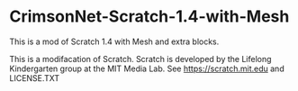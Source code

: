 # CrimsonNet-Scratch-1.4-with-Mesh

This is a mod of Scratch 1.4 with Mesh and extra blocks.


This is a modifacation of Scratch.
Scratch is developed by the Lifelong Kindergarten group at the MIT Media Lab.
See https://scratch.mit.edu and LICENSE.TXT
